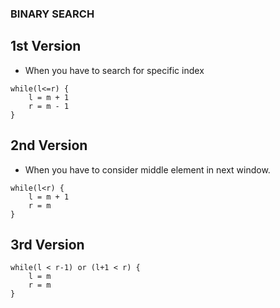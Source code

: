### BINARY SEARCH

## 1st Version
- When you have to search for specific index

```
while(l<=r) {
    l = m + 1
    r = m - 1
}
```

## 2nd Version
- When you have to consider middle element in next window.

```
while(l<r) {
    l = m + 1
    r = m
}
```

## 3rd Version

```
while(l < r-1) or (l+1 < r) {
    l = m
    r = m
}
```